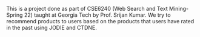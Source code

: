 This is a project done as part of CSE6240 (Web Search and Text Mining- Spring 22) taught at Georgia Tech by Prof. Srijan Kumar. We try to recommend products
to users based on the products that users have rated in the past using JODIE and CTDNE.
